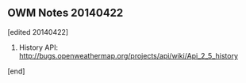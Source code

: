 ## OWM Notes 20140422

[edited 20140422]

1. History API: http://bugs.openweathermap.org/projects/api/wiki/Api_2_5_history

[end]
